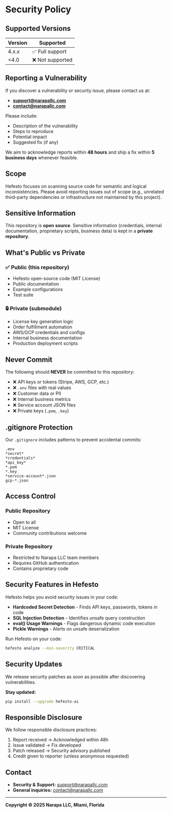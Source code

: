 # Security Policy

## Supported Versions
| Version | Supported          |
|---------|--------------------|
| 4.x.x   | ✅ Full support    |
| <4.0    | ❌ Not supported   |

## Reporting a Vulnerability
If you discover a vulnerability or security issue, please contact us at:
- **support@narapallc.com**
- **contact@narapallc.com**

Please include:
- Description of the vulnerability
- Steps to reproduce
- Potential impact
- Suggested fix (if any)

We aim to acknowledge reports within **48 hours** and ship a fix within **5 business days** whenever feasible.

## Scope
Hefesto focuses on scanning source code for semantic and logical inconsistencies. Please avoid reporting issues out of scope (e.g., unrelated third-party dependencies or infrastructure not maintained by this project).

## Sensitive Information

This repository is **open source**. Sensitive information (credentials, internal documentation, proprietary scripts, business data) is kept in a **private repository**.

## What's Public vs Private

### ✅ Public (this repository)
- Hefesto open-source code (MIT License)
- Public documentation
- Example configurations
- Test suite

### 🔒 Private (submodule)
- License key generation logic
- Order fulfillment automation
- AWS/GCP credentials and configs
- Internal business documentation
- Production deployment scripts

## Never Commit

The following should **NEVER** be committed to this repository:

- ❌ API keys or tokens (Stripe, AWS, GCP, etc.)
- ❌ `.env` files with real values
- ❌ Customer data or PII
- ❌ Internal business metrics
- ❌ Service account JSON files
- ❌ Private keys (`.pem`, `.key`)

## .gitignore Protection

Our `.gitignore` includes patterns to prevent accidental commits:

```gitignore
.env
*secret*
*credentials*
*api_key*
*.pem
*.key
*service-account*.json
gcp-*.json
```

## Access Control

### Public Repository
- Open to all
- MIT License
- Community contributions welcome

### Private Repository
- Restricted to Narapa LLC team members
- Requires GitHub authentication
- Contains proprietary code

## Security Features in Hefesto

Hefesto helps you avoid security issues in your code:

- **Hardcoded Secret Detection** - Finds API keys, passwords, tokens in code
- **SQL Injection Detection** - Identifies unsafe query construction
- **eval() Usage Warnings** - Flags dangerous dynamic code execution
- **Pickle Warnings** - Alerts on unsafe deserialization

Run Hefesto on your code:
```bash
hefesto analyze --min-severity CRITICAL
```

## Security Updates

We release security patches as soon as possible after discovering vulnerabilities.

**Stay updated:**
```bash
pip install --upgrade hefesto-ai
```

## Responsible Disclosure

We follow responsible disclosure practices:

1. Report received → Acknowledged within 48h
2. Issue validated → Fix developed
3. Patch released → Security advisory published
4. Credit given to reporter (unless anonymous requested)

## Contact

- **Security & Support:** support@narapallc.com
- **General inquiries:** contact@narapallc.com

---

**Copyright © 2025 Narapa LLC, Miami, Florida**
